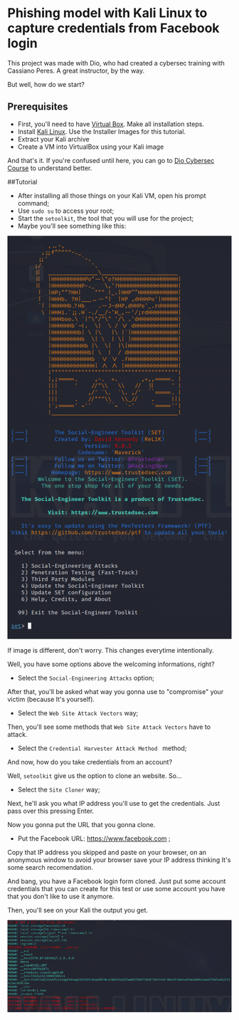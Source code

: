 # Phishing model with Kali Linux to capture credentials from Facebook login

This project was made with Dio, who had created a cybersec training with Cassiano Peres. A great instructor, by the way.

But well, how do we start?

## Prerequisites

- First, you'll need to have [Virtual Box](https://virtualbox.org/wiki/Downloads). Make all installation steps.
- Install [Kali Linux](https://www.kali.org/). Use the Installer Images for this tutorial.
- Extract your Kali archive
- Create a VM into VirtualBox using your Kali image

And that's it. If you're confused until here, you can go to [Dio Cybersec Course](https://dio.me) to understand better.

##Tutorial

- After installing all those things on your Kali VM, open his prompt command;
- Use ```sudo su``` to access your root;
- Start the ```setoolkit```, the tool that you will use for the project;
- Maybe you'll see something like this:

![Alt Image](./setoolkit_home.png)

If image is different, don't worry. This changes everytime intentionally.

Well, you have some options above the welcoming informations, right?

- Select the ``` Social-Engineering Attacks ``` option;

After that, you'll be asked what way you gonna use to "compromise" your victim (because It's yourself).

- Select the ``` Web Site Attack Vectors ``` way;

Then, you'll see some methods that ``` Web Site Attack Vectors ``` have to attack.

- Select the ```Credential Harvester Attack Method ``` method;

And now, how do you take credentials from an account?

Well, ```setoolkit``` give us the option to clone an website. So...

- Select the ``` Site Cloner ``` way;

Next, he'll ask you what IP address you'll use to get the credentials. Just pass over this pressing Enter.

Now you gonna put the URL that you gonna clone.

- Put the Facebook URL: https://www.facebook.com ;

Copy that IP address you skipped and paste on your browser, on an anonymous window to avoid your browser save your IP address thinking It's some search recomendation.

And bang, you have a Facebook login form cloned. Just put some account credentials that you can create for this test or use some account you have that you don't like to use it anymore.

Then, you'll see on your Kali the output you get.

![Alt Image](./kali_phishing_test.png)
